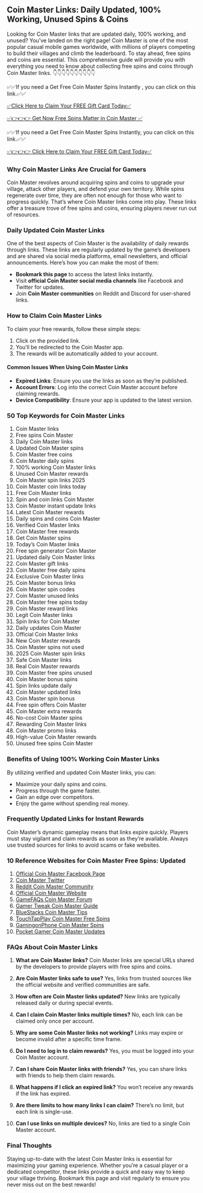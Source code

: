 ## Coin Master Links: Daily Updated, 100% Working, Unused Spins & Coins

Looking for Coin Master links that are updated daily, 100% working, and unused? You’ve landed on the right page! Coin Master is one of the most popular casual mobile games worldwide, with millions of players competing to build their villages and climb the leaderboard. To stay ahead, free spins and coins are essential. This comprehensive guide will provide you with everything you need to know about collecting free spins and coins through Coin Master links.
👇👇👇👇👇👇👇👇👇👇

✅✅If you need a Get Free Coin Master Spins Instantly , you can click on this link.✅✅

[✅Click Here to Claim Your FREE Gift Card Today✅](https://dmfarid.com/coinmaster/)

[✅👉👉👉 Get Now  Free Spins Matter in Coin Master ✅](https://dmfarid.com/coinmaster/)

✅✅If you need a  Get Free Coin Master Spins Instantly, you can click on this link.✅✅

[✅👉👉👉 Click Here to Claim Your FREE Gift Card Today✅](https://dmfarid.com/coinmaster/)


### Why Coin Master Links Are Crucial for Gamers

Coin Master revolves around acquiring spins and coins to upgrade your village, attack other players, and defend your own territory. While spins regenerate over time, they are often not enough for those who want to progress quickly. That’s where Coin Master links come into play. These links offer a treasure trove of free spins and coins, ensuring players never run out of resources.

### Daily Updated Coin Master Links

One of the best aspects of Coin Master is the availability of daily rewards through links. These links are regularly updated by the game’s developers and are shared via social media platforms, email newsletters, and official announcements. Here’s how you can make the most of them:

- **Bookmark this page** to access the latest links instantly.
- Visit **official Coin Master social media channels** like Facebook and Twitter for updates.
- Join **Coin Master communities** on Reddit and Discord for user-shared links.

### How to Claim Coin Master Links

To claim your free rewards, follow these simple steps:
1. Click on the provided link.
2. You’ll be redirected to the Coin Master app.
3. The rewards will be automatically added to your account.

#### Common Issues When Using Coin Master Links

- **Expired Links**: Ensure you use the links as soon as they’re published.
- **Account Errors**: Log into the correct Coin Master account before claiming rewards.
- **Device Compatibility**: Ensure your app is updated to the latest version.

### 50 Top Keywords for Coin Master Links

1. Coin Master links
2. Free spins Coin Master
3. Daily Coin Master links
4. Updated Coin Master spins
5. Coin Master free coins
6. Coin Master daily spins
7. 100% working Coin Master links
8. Unused Coin Master rewards
9. Coin Master spin links 2025
10. Coin Master coin links today
11. Free Coin Master links
12. Spin and coin links Coin Master
13. Coin Master instant update links
14. Latest Coin Master rewards
15. Daily spins and coins Coin Master
16. Verified Coin Master links
17. Coin Master free rewards
18. Get Coin Master spins
19. Today’s Coin Master links
20. Free spin generator Coin Master
21. Updated daily Coin Master links
22. Coin Master gift links
23. Coin Master free daily spins
24. Exclusive Coin Master links
25. Coin Master bonus links
26. Coin Master spin codes
27. Coin Master unused links
28. Coin Master free spins today
29. Coin Master reward links
30. Legit Coin Master links
31. Spin links for Coin Master
32. Daily updates Coin Master
33. Official Coin Master links
34. New Coin Master rewards
35. Coin Master spins not used
36. 2025 Coin Master spin links
37. Safe Coin Master links
38. Real Coin Master rewards
39. Coin Master free spins unused
40. Coin Master bonus spins
41. Spin links update daily
42. Coin Master updated links
43. Coin Master spin bonus
44. Free spin offers Coin Master
45. Coin Master extra rewards
46. No-cost Coin Master spins
47. Rewarding Coin Master links
48. Coin Master promo links
49. High-value Coin Master rewards
50. Unused free spins Coin Master

### Benefits of Using 100% Working Coin Master Links

By utilizing verified and updated Coin Master links, you can:
- Maximize your daily spins and coins.
- Progress through the game faster.
- Gain an edge over competitors.
- Enjoy the game without spending real money.

### Frequently Updated Links for Instant Rewards

Coin Master’s dynamic gameplay means that links expire quickly. Players must stay vigilant and claim rewards as soon as they’re available. Always use trusted sources for links to avoid scams or fake websites.


### 10 Reference Websites for Coin Master Free Spins: Updated

1. [Official Coin Master Facebook Page](https://dmfarid.com/coinmaster/)
2. [Coin Master Twitter](https://dmfarid.com/coinmaster/)
3. [Reddit Coin Master Community](https://dmfarid.com/coinmaster/)
4. [Official Coin Master Website](https://dmfarid.com/coinmaster/)
5. [GameFAQs Coin Master Forum](https://gamefaqs.gamespot.com/)
6. [Gamer Tweak Coin Master Guide](https://dmfarid.com/coinmaster/)
7. [BlueStacks Coin Master Tips](https://dmfarid.com/coinmaster/)
8. [TouchTapPlay Coin Master Free Spins](https://dmfarid.com/coinmaster/)
9. [GamingonPhone Coin Master Spins](https://dmfarid.com/coinmaster/)
10. [Pocket Gamer Coin Master Updates](https://dmfarid.com/coinmaster/)

### FAQs About Coin Master Links

1. **What are Coin Master links?**
   Coin Master links are special URLs shared by the developers to provide players with free spins and coins.

2. **Are Coin Master links safe to use?**
   Yes, links from trusted sources like the official website and verified communities are safe.

3. **How often are Coin Master links updated?**
   New links are typically released daily or during special events.

4. **Can I claim Coin Master links multiple times?**
   No, each link can be claimed only once per account.

5. **Why are some Coin Master links not working?**
   Links may expire or become invalid after a specific time frame.

6. **Do I need to log in to claim rewards?**
   Yes, you must be logged into your Coin Master account.

7. **Can I share Coin Master links with friends?**
   Yes, you can share links with friends to help them claim rewards.

8. **What happens if I click an expired link?**
   You won’t receive any rewards if the link has expired.

9. **Are there limits to how many links I can claim?**
   There’s no limit, but each link is single-use.

10. **Can I use links on multiple devices?**
    No, links are tied to a single Coin Master account.

### Final Thoughts

Staying up-to-date with the latest Coin Master links is essential for maximizing your gaming experience. Whether you’re a casual player or a dedicated competitor, these links provide a quick and easy way to keep your village thriving. Bookmark this page and visit regularly to ensure you never miss out on the best rewards!

